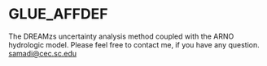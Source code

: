 # GLUE_AFFDEF
The DREAMzs uncertainty analysis method coupled with the ARNO hydrologic model.
Please feel free to contact me, if you have any question.
samadi@cec.sc.edu
